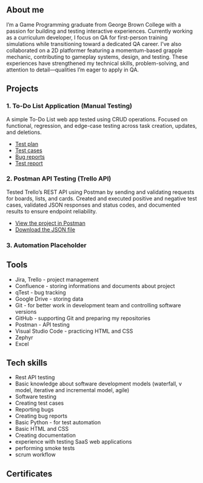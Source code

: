## About me
I’m a Game Programming graduate from George Brown College with a passion for building and testing interactive experiences. Currently working as a curriculum developer, I focus on QA for first-person training simulations while transitioning toward a dedicated QA career. I’ve also collaborated on a 2D platformer featuring a momentum-based grapple mechanic, contributing to gameplay systems, design, and testing. These experiences have strengthened my technical skills, problem-solving, and attention to detail—qualities I’m eager to apply in QA.

## Projects
### 1. To-Do List Application (Manual Testing)
A simple To-Do List web app tested using CRUD operations. Focused on functional, regression, and edge-case testing across task creation, updates, and deletions.
* [Test plan](https://docs.google.com/document/d/1lXAQ9EjFverAS0C8pmbgPUL8g-fCxDhtTP3O_MzFj_c/edit?usp=drive_link)
* [Test cases](https://docs.google.com/spreadsheets/d/1QpOChBVFXs-3LxgqYtLKErJvdiVHiL5jOMrw2mBpLGY/edit?usp=drive_link)
* [Bug reports](https://docs.google.com/spreadsheets/d/1-ymB3A4CROFiyAhVsiBvwIG_nxokMMHZ2tdooVNqZMk/edit?usp=drive_link)
* [Test report](https://docs.google.com/document/d/14UhrqB_8Gk1_xQueX4jv-R2mEtUJYslK51G1ZNYBGkQ/edit?usp=drive_link)

### 2. Postman API Testing (Trello API)
Tested Trello’s REST API using Postman by sending and validating requests for boards, lists, and cards. Created and executed positive and negative test cases, validated JSON responses and status codes, and documented results to ensure endpoint reliability.

* [View the project in Postman](https://alicabir27-251890.postman.co/workspace/Trello-API~3f2f1326-7cb8-429a-b878-8755aefe984a/collection/48822952-3fe0a935-1877-4923-b4e4-e012eb85e964?action=share&source=copy-link&creator=48822952)
* <a href="Trello APIs.postman_collection.json" download="ReqRes.postman_collection.json">
   Download the JSON file
</a>

### 3. Automation Placeholder


## Tools
* Jira, Trello - project management
* Confluence - storing informations and documents about project
* qTest - bug tracking
* Google Drive - storing data
* Git - for better work in development team and controlling software versions
* GitHub - supporting Git and preparing my repositories
* Postman - API testing
* Visual Studio Code - practicing HTML and CSS
* Zephyr
* Excel

## Tech skills
* Rest API testing
* Basic knowledge about software development models (waterfall, v model, iterative and incremental model, agile)
* Software testing
* Creating test cases
* Reporting bugs
* Creating bug reports
* Basic Python - for test automation
* Basic HTML and CSS
* Creating documentation
* experience with testing SaaS web applications
* performing smoke tests
* scrum workflow
  
## Certificates
